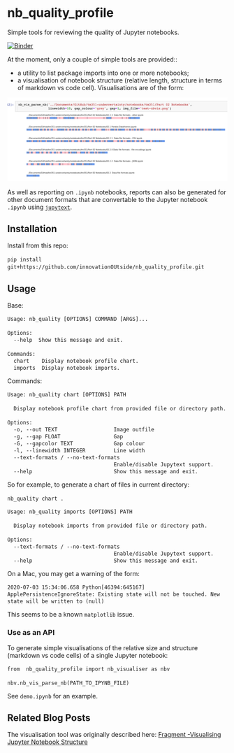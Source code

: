 # nb\_quality\_profile
Simple tools for reviewing the quality of Jupyter notebooks.

[![Binder](https://mybinder.org/badge_logo.svg)](https://mybinder.org/v2/gh/innovationOUtside/nb_quality_profile/master?filepath=demo.ipynb)

At the moment, only a couple of simple tools are provided::

- a utility to list package imports into one or more notebooks;
- a visualisation of notebook structure (relative length, structure in terms of markdown vs code cell). Visualisations are of the form:

![](.images/simple_nb_viz.png)

As well as reporting on `.ipynb` notebooks, reports can also be generated for other document formats that are convertable to the Jupyter notebook `.ipynb` using [`jupytext`](https://jupytext.readthedocs.io/en/latest/formats.html).

## Installation

Install from this repo:

`pip install git+https://github.com/innovationOUtside/nb_quality_profile.git`

## Usage

Base:

```
Usage: nb_quality [OPTIONS] COMMAND [ARGS]...

Options:
  --help  Show this message and exit.

Commands:
  chart    Display notebook profile chart.
  imports  Display notebook imports.
```
 
 Commands:
 
```
Usage: nb_quality chart [OPTIONS] PATH

  Display notebook profile chart from provided file or directory path.

Options:
  -o, --out TEXT                  Image outfile
  -g, --gap FLOAT                 Gap
  -G, --gapcolor TEXT             Gap colour
  -l, --linewidth INTEGER         Line width
  --text-formats / --no-text-formats
                                  Enable/disable Jupytext support.
  --help                          Show this message and exit.
```

So for example, to generate a chart of files in current directory:

`nb_quality chart .`


```
Usage: nb_quality imports [OPTIONS] PATH

  Display notebook imports from provided file or directory path.

Options:
  --text-formats / --no-text-formats
                                  Enable/disable Jupytext support.
  --help                          Show this message and exit.
  ```

On a Mac, you may get a warning of the form:

```
2020-07-03 15:34:06.658 Python[46394:645167] ApplePersistenceIgnoreState: Existing state will not be touched. New state will be written to (null)
```

This seems to be a known `matplotlib` issue.


### Use as an API

To generate simple visualisations of the relative size and structure (markdown vs code cells)  of a single Jupyter notebook:

```
from  nb_quality_profile import nb_visualiser as nbv

nbv.nb_vis_parse_nb(PATH_TO_IPYNB_FILE)
```

See `demo.ipynb` for an example.

## Related Blog Posts

The visualisation tool was originally described here: [Fragment -Visualising Jupyter Notebook Structure](https://blog.ouseful.info/2019/12/16/fragment-visualising-jupyter-notebook-structure/)

